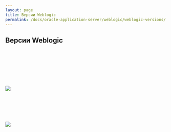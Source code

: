```yaml
---
layout: page
title: Версии Weblogic
permalink: /docs/oracle-application-server/weblogic/weblogic-versions/
---
```



<h2>Версии Weblogic</h2><br/>


<br/><br/>
<br/><br/>

<img src="http://img.oradba.net/images/docs/02-oracle-application-server/weblogic/01-weblogic_versions/weblogic01.png" border="0">

<br/><br/>
<br/><br/>

<img src="http://img.oradba.net/images/docs/02-oracle-application-server/weblogic/01-weblogic_versions/weblogic02.png" border="0">
</div>
